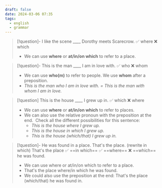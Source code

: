 ```yaml
---
draft: false
date: 2024-03-06 07:35
tags:
  - english
  - grammar
---
```


>[!question]- I like the scene \____ Dorothy meets Scarecrow.
>✅ where ❌ which
>- We can use **where** or **at/in/on which** to refer to a place.

>[!question]- This is the man \____ I am in love with.
>✅ who ❌ whom
>- We can use **who(m)** to refer to people. We use **whom** after a preposition.
>- _This is the man who I am in love with. = This is the man with whom I am in love._

>[!question] This is the house \____ I grew up in.
>✅ which ❌ where
>- We can use **where** or **at/in/on which** to refer to places.  
>- We can also use the relative pronoun with the preposition at the end.  Check all the different possibilities for this sentence:
>    - _This is the house where I grew up._  
>    - _This is the house in which I grew up._  
>    - _This is the house (which/that) I grew up in._

>[!question]- He was found in a place. That's the place. (rewrite in which)
> That's the place ✅ ==in which== ✅ ==where== ❌ ==which== he was found.
> - We can use where or at/in/on which to refer to a place.
> - That's the place where/in which he was found.
> - We could also use the preposition at the end: That's the place (which/that) he was found in.



